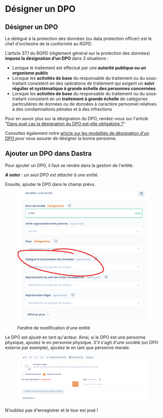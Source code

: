 # Désigner un DPO

## Désigner un DPO

Le délégué à la protection des données (ou data protection officer) est le chef d'orchestre de la conformité au RGPD.&#x20;

L’article 37.1 du RGPD (règlement général sur la protection des données) **impose la désignation d’un DPO** dans 3 situations :

* Lorsque le traitement est effectué par une **autorité publique ou un organisme public**
* Lorsque les **activités de base** du responsable du traitement ou du sous-traitant consistent en des opérations de traitement qui exigent un **suivi régulier et systématique à grande échelle des personnes concernées**
* Lorsque les **activités de base** du responsable du traitement ou du sous-traitant consistent en un **traitement à grande échelle** de catégories particulières de données ou de données à caractère personnel relatives à des condamnations pénales et à des infractions

Pour en savoir plus sur la désignation du DPO, rendez-vous sur l'article "[Dans quel cas la désignation du DPO est-elle obligatoire ?](https://www.dastra.eu/fr/guide/designation-obligatoire-ou-facultative-dun-dpo/48289)"

Consultez également notre [article sur les modalités de désignation d'un DPO ](https://www.dastra.eu/fr/guide/les-modalites-de-designation-dun-delegue-a-la-protection-des-donnees/42392)pour vous assurer de désigner la bonne personne.



## Ajouter un DPO dans Dastra

Pour ajouter un DPO, il faut se rendre dans la gestion de l'entité.

_**A noter** : un seul DPO est attaché à une entité._&#x20;

Ensuite, ajouter le DPO dans le champ prévu.

<figure><img src="../../.gitbook/assets/image (63).png" alt=""><figcaption><p>Fenêtre de modification d'une entité</p></figcaption></figure>

Le DPO est ajouté en tant qu'acteur. Ainsi, si le DPO est une personne physique, ajoutez le en personne physique. S'il s'agit d'une société (un DPO externe par exemple), ajoutez le en tant que personne morale.&#x20;

<figure><img src="../../.gitbook/assets/image (278).png" alt=""><figcaption></figcaption></figure>

N'oubliez pas d'enregistrer et le tour est joué !
